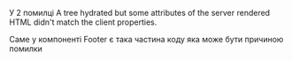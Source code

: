 У 2 помилці A tree hydrated but some attributes of the server rendered HTML didn't match the client properties.

Саме у компоненті Footer є така частина коду яка може бути причиною помилки

<!-- <div className="text-center text-gray-400 text-sm mt-4">
    &copy; {new Date().getFullYear()} Fullstack E-Commerce. All rights reserved.
</div> -->